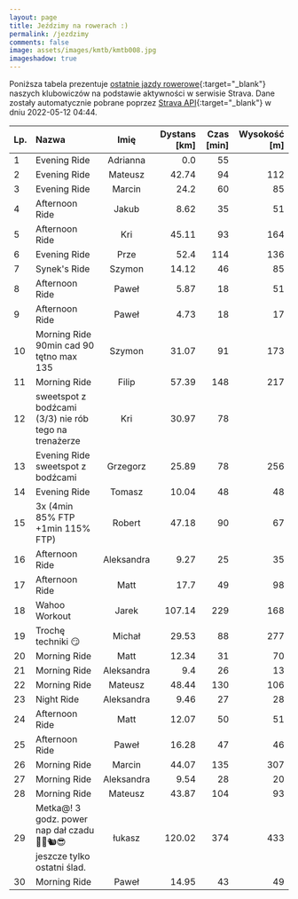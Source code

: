 ```yaml
---
layout: page
title: Jeździmy na rowerach :)
permalink: /jezdzimy
comments: false
image: assets/images/kmtb/kmtb008.jpg
imageshadow: true
---
```


Poniższa tabela prezentuje [ostatnie jazdy rowerowe](https://www.strava.com/clubs/336381){:target="_blank"} naszych klubowiczów na podstawie aktywności w serwisie Strava. Dane zostały automatycznie pobrane poprzez [Strava API](https://developers.strava.com/docs/reference/#api-Clubs-getClubActivitiesById){:target="_blank"} w dniu 2022-05-12 04:44.

Lp. | Nazwa | Imię | Dystans [km] | Czas [min] | Wysokość [m]
:--- | :--- | :---: | ---: | ---: | ---:
1|Evening Ride|Adrianna|0.0|55|
2|Evening Ride|Mateusz|42.74|94|112
3|Evening Ride|Marcin|24.2|60|85
4|Afternoon Ride|Jakub|8.62|35|51
5|Afternoon Ride|Kri|45.11|93|164
6|Evening Ride|Prze|52.4|114|136
7|Synek's Ride|Szymon|14.12|46|85
8|Afternoon Ride|Paweł|5.87|18|51
9|Afternoon Ride|Paweł|4.73|18|17
10|Morning Ride 90min cad 90 tętno max 135|Szymon|31.07|91|173
11|Morning Ride|Filip|57.39|148|217
12|sweetspot z bodźcami (3/3)  nie rób tego na trenażerze |Kri|30.97|78|
13|Evening Ride sweetspot z bodźcami|Grzegorz|25.89|78|256
14|Evening Ride|Tomasz|10.04|48|48
15|3x (4min 85% FTP +1min 115% FTP)|Robert|47.18|90|67
16|Afternoon Ride|Aleksandra|9.27|25|35
17|Afternoon Ride|Matt|17.7|49|98
18|Wahoo Workout|Jarek|107.14|229|168
19|Trochę techniki 😏|Michał|29.53|88|277
20|Morning Ride|Matt|12.34|31|70
21|Morning Ride|Aleksandra|9.4|26|13
22|Morning Ride|Mateusz|48.44|130|106
23|Night Ride|Aleksandra|9.46|27|28
24|Afternoon Ride|Matt|12.07|50|51
25|Afternoon Ride|Paweł|16.28|47|46
26|Morning Ride|Marcin|44.07|135|307
27|Morning Ride|Aleksandra|9.54|28|20
28|Morning Ride|Mateusz|43.87|104|93
29|Metka@! 3 godz. power nap dał czadu🚵‍♂️🐿😎 jeszcze  tylko ostatni ślad.|łukasz|120.02|374|433
30|Morning Ride|Paweł|14.95|43|49

